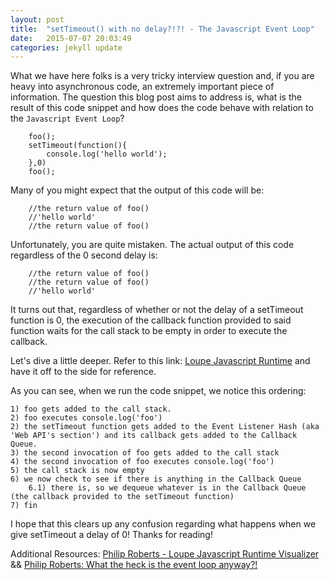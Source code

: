 ```yaml
---
layout: post
title:  "setTimeout() with no delay?!?! - The Javascript Event Loop"
date:   2015-07-07 20:03:49
categories: jekyll update
---
```

What we have here folks is a very tricky interview question and, if you are heavy into asynchronous code, an extremely important piece of information. The question this blog post aims to address is, what is the result of this code snippet and how does the code behave with relation to the `Javascript Event Loop`?



		foo();
		setTimeout(function(){				
			console.log('hello world');
		},0)
		foo();



Many of you might expect that the output of this code will be:
	

		//the return value of foo()
		//'hello world'
		//the return value of foo()

	
Unfortunately, you are quite mistaken. The actual output of this code regardless of the 0 second delay is:
	

		//the return value of foo()
		//the return value of foo()
		//'hello world'

	

It turns out that, regardless of whether or not the delay of a setTimeout function is 0, the execution of the callback function provided to said function waits for the call stack to be empty in order to execute the callback.



Let's dive a little deeper. Refer to this link: [Loupe Javascript Runtime](http://latentflip.com/loupe/?code=ZnVuY3Rpb24gZm9vKCl7CiAgICBjb25zb2xlLmxvZygnZm9vJyk7Cn0KCmZvbygpOwpzZXRUaW1lb3V0KGZ1bmN0aW9uKCl7CiAgICBjb25zb2xlLmxvZygnaGVsbG8gd29ybGQnKTsKfSwwKTsKCmZvbygpOw%3D%3D!!!PGJ1dHRvbj5DbGljayBtZSE8L2J1dHRvbj4%3D)
  and have it off to the side for reference.

As you can see, when we run the code snippet, we notice this ordering:

	1) foo gets added to the call stack.
	2) foo executes console.log('foo')
	2) the setTimeout function gets added to the Event Listener Hash (aka 'Web API's section') and its callback gets added to the Callback Queue. 
	3) the second invocation of foo gets added to the call stack
	4) the second invocation of foo executes console.log('foo')
	5) the call stack is now empty
	6) we now check to see if there is anything in the Callback Queue
		6.1) there is, so we dequeue whatever is in the Callback Queue (the callback provided to the setTimeout function)
	7) fin

I hope that this clears up any confusion regarding what happens when we give setTimeout a delay of 0!
Thanks for reading!

Additional Resources:
	[Philip Roberts - Loupe Javascript Runtime Visualizer](http://latentflip.com/loupe/)
	&&
	[Philip Roberts: What the heck is the event loop anyway?!](https://www.youtube.com/watch?v=8aGhZQkoFbQ)










